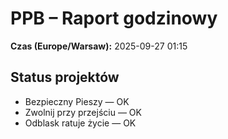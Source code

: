 # PPB – Raport godzinowy
**Czas (Europe/Warsaw):** 2025-09-27 01:15

## Status projektów
- Bezpieczny Pieszy — OK
- Zwolnij przy przejściu — OK
- Odblask ratuje życie — OK

